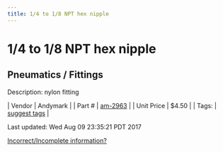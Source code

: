 ```yaml
---
title: 1/4 to 1/8 NPT hex nipple
---
```


# 1/4 to 1/8 NPT hex nipple
## Pneumatics / Fittings
Description: 	nylon fitting 

| Vendor | Andymark | 
| Part # | [am-2963](http://www.andymark.com/product-p/am-2963.htm) | 
| Unit Price | $4.50 | 
| Tags: | [suggest tags](https://docs.google.com/forms/d/e/1FAIpQLSeWyY8v3RgOty-MyWmh9U0iivNYN_molChYyS-0U-o-kOAv_g/viewform) | 

Last updated: Wed Aug 09 23:35:21 PDT 2017

 [Incorrect/Incomplete information?](https://docs.google.com/forms/d/e/1FAIpQLSeWyY8v3RgOty-MyWmh9U0iivNYN_molChYyS-0U-o-kOAv_g/viewform)
